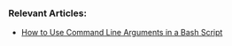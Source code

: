 ### Relevant Articles:

- [How to Use Command Line Arguments in a Bash Script](https://www.baeldung.com/linux/use-command-line-arguments-in-bash-script)
